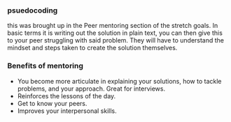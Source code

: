 ### psuedocoding 

this was brought up in the Peer mentoring section of the stretch goals. In basic terms it is writing out the solution in plain text, you can then give this to your peer struggling with said problem. They will have to understand the mindset and steps taken to create the solution themselves. 

### Benefits of mentoring

* You become more articulate in explaining your solutions, how to tackle problems, and your approach. Great for interviews.
* Reinforces the lessons of the day. 
* Get to know your peers.
* Improves your interpersonal skills.
